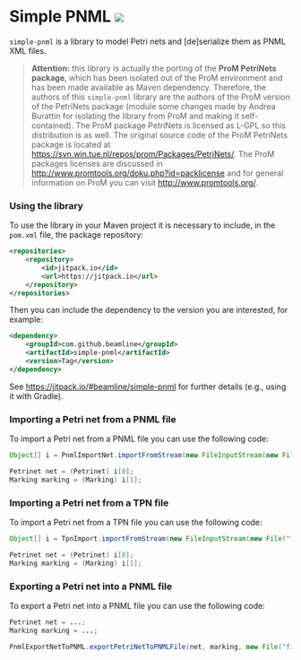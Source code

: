 # Simple PNML [![](https://jitpack.io/v/beamline/simple-pnml.svg)](https://jitpack.io/#beamline/simple-pnml)


`simple-pnml` is a library to model Petri nets and [de]serialize them as PNML XML files.

> **Attention:** this library is actually the porting of the **ProM PetriNets package**, which has been isolated out of the ProM environment and has been made available as Maven dependency. Therefore, the authors of this `simple-pnml` library are the authors of the ProM version of the PetriNets package (module some changes made by Andrea Burattin for isolating the library from ProM and making it self-contained).
> The ProM package PetriNets is licensed as L-GPL so this distribution is as well. The original source code of the ProM PetriNets package is located at https://svn.win.tue.nl/repos/prom/Packages/PetriNets/. The ProM packages licenses are discussed in http://www.promtools.org/doku.php?id=packlicense and for general information on ProM you can visit http://www.promtools.org/.


### Using the library

To use the library in your Maven project it is necessary to include, in the `pom.xml` file, the package repository:
```xml
<repositories>
    <repository>
        <id>jitpack.io</id>
        <url>https://jitpack.io</url>
    </repository>
</repositories>
```
Then you can include the dependency to the version you are interested, for example:
```xml
<dependency>
    <groupId>com.github.beamline</groupId>
    <artifactId>simple-pnml</artifactId>
    <version>Tag</version>
</dependency>
```
See https://jitpack.io/#beamline/simple-pnml for further details (e.g., using it with Gradle).


### Importing a Petri net from a PNML file

To import a Petri net from a PNML file you can use the following code:

```java
Object[] i = PnmlImportNet.importFromStream(new FileInputStream(new File("file.pnml")));

Petrinet net = (Petrinet) i[0];
Marking marking = (Marking) i[1];
```

### Importing a Petri net from a TPN file

To import a Petri net from a TPN file you can use the following code:

```java
Object[] i = TpnImport.importFromStream(new FileInputStream(new File("file.tpn")));

Petrinet net = (Petrinet) i[0];
Marking marking = (Marking) i[1];
```


### Exporting a Petri net into a PNML file

To export a Petri net into a PNML file you can use the following code:

```java
Petrinet net = ...;
Marking marking = ...;

PnmlExportNetToPNML.exportPetriNetToPNMLFile(net, marking, new File("file.pnml"));
```


